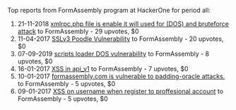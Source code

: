 Top reports from FormAssembly program at HackerOne for period all:

1. 21-11-2018 [xmlrpc.php file is enable it will used for (DOS) and bruteforce attack](https://hackerone.com/reports/448524) to FormAssembly - 29 upvotes, $0
2. 11-04-2017 [SSLv3 Poodle Vulnerability](https://hackerone.com/reports/220116) to FormAssembly - 20 upvotes, $0
3. 07-09-2019 [scripts loader DOS vulnerability](https://hackerone.com/reports/690338) to FormAssembly - 8 upvotes, $0
4. 16-01-2017 [XSS in api_v1](https://hackerone.com/reports/198851) to FormAssembly - 7 upvotes, $0
5. 10-01-2017 [formassembly.com is vulnerable to padding-oracle attacks.](https://hackerone.com/reports/197253) to FormAssembly - 5 upvotes, $0
6. 09-01-2017 [XSS on username when register to proffesional account](https://hackerone.com/reports/196989) to FormAssembly - 5 upvotes, $0

